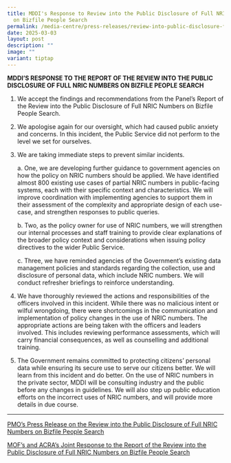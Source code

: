 ```yaml
---
title: MDDI's Response to Review into the Public Disclosure of Full NRIC Numbers
  on Bizfile People Search
permalink: /media-centre/press-releases/review-into-public-disclosure-full-nric-numbers-bizfile-people-search/
date: 2025-03-03
layout: post
description: ""
image: ""
variant: tiptap
---
```

<p><strong>MDDI’S RESPONSE TO THE REPORT OF THE REVIEW INTO THE PUBLIC DISCLOSURE OF FULL NRIC NUMBERS ON BIZFILE PEOPLE SEARCH</strong>
</p>
<ol data-tight="true" class="tight">
<li>
<p>We accept the findings and recommendations from the Panel’s Report of
the Review into the Public Disclosure of Full NRIC Numbers on Bizfile People
Search.</p>
</li>
</ol>
<ol start="2" data-tight="true" class="tight">
<li>
<p>We apologise again for&nbsp;our oversight, which had&nbsp;caused&nbsp;public
anxiety and concerns.&nbsp;In this incident, the Public Service did not
perform to the level we set for ourselves.&nbsp;</p>
</li>
<li>
<p>We are taking immediate steps to prevent similar incidents.</p>
<p>a. One, we are developing further guidance to government agencies on how
the policy on NRIC numbers should be applied. We have identified almost
800 existing use cases of partial NRIC numbers in public-facing systems,
each with their specific context and characteristics. We will improve coordination
with implementing agencies to support them in their assessment of the complexity
and appropriate design of each use-case, and strengthen responses to public
queries.</p>
<p>b. Two, as the policy owner for use of NRIC numbers, we will strengthen
our internal processes and staff training to provide clear explanations
of the broader policy context and considerations when issuing policy directives
to the wider Public Service.</p>
<p>c. Three, we have reminded agencies of the Government’s existing data
management policies and standards regarding the collection, use and disclosure
of personal data, which include NRIC numbers. We will conduct refresher
briefings to reinforce understanding.</p>
</li>
<li>
<p>We have thoroughly reviewed the actions and responsibilities of the officers
involved in this incident. While there was no malicious intent or wilful
wrongdoing, there were shortcomings in the communication and implementation
of policy changes in the use of NRIC numbers. The appropriate actions are
being taken with the officers and leaders involved. This includes reviewing
performance assessments, which will carry financial consequences, as well
as counselling and additional training.</p>
</li>
<li>
<p>The Government remains committed to protecting citizens’ personal data
while ensuring its secure use to serve our citizens better. We will learn
from this incident and do better. On the use of NRIC numbers in the private
sector, MDDI will be consulting industry and the public before any changes
in guidelines. We will also step up public education efforts on the incorrect
uses of NRIC numbers, and will provide more details in due course.</p>
</li>
</ol>
<hr>
<p><a href="https://www.pmo.gov.sg/Newsroom/Review-into-the-Public-Disclosure-of-Full-NRIC-Numbers-on-Bizfile-People-Search" rel="noopener nofollow" target="_blank">PMO’s Press Release on the Review into the Public Disclosure of Full NRIC Numbers on Bizfile People Search</a>
</p>
<p><a href="https://www.acra.gov.sg/news-events/news-details/id/858" rel="noopener nofollow" target="_blank">MOF’s and ACRA’s Joint Response to the Report of the Review into the Public Disclosure of Full NRIC Numbers on Bizfile People Search</a>
</p>